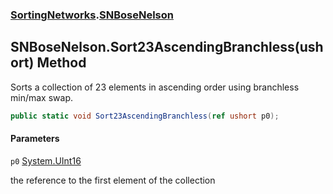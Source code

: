 ### [SortingNetworks](SortingNetworks.md 'SortingNetworks').[SNBoseNelson](SortingNetworks.SNBoseNelson.md 'SortingNetworks.SNBoseNelson')

## SNBoseNelson.Sort23AscendingBranchless(ushort) Method

Sorts a collection of 23 elements in ascending order using branchless min/max swap.

```csharp
public static void Sort23AscendingBranchless(ref ushort p0);
```
#### Parameters

<a name='SortingNetworks.SNBoseNelson.Sort23AscendingBranchless(ushort).p0'></a>

`p0` [System.UInt16](https://docs.microsoft.com/en-us/dotnet/api/System.UInt16 'System.UInt16')

the reference to the first element of the collection